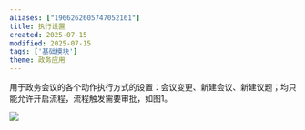 ```yaml
---
aliases: ["1966262605747052161"]
title: 执行设置
created: 2025-07-15
modified: 2025-07-15
tags: ['基础模块']
theme: 政务应用
---
```


用于政务会议的各个动作执行方式的设置：会议变更、新建会议、新建议题；均只能允许开启流程，流程触发需要审批，如图1。

![](https://myhelpdoc.oss-cn-heyuan.aliyuncs.com/mdimages/0411e9e9a0872a8932bc5f0a54068416.jpg)

